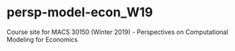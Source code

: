 # persp-model-econ_W19
 Course site for MACS 30150 (Winter 2019) - Perspectives on Computational Modeling for Economics  
